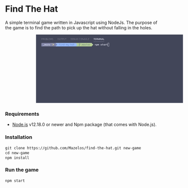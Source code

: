 # Find The Hat
A simple terminal game written in Javascript using NodeJs. 
The purpose of the game is to find the path to pick up the hat without falling in the holes. 

<img src='/files/game.gif'  style="margin: 0 20%;"/>


###  Requirements

- [Node.js](https://nodejs.org/) v12.18.0 or newer and Npm package (that comes with Node.js).



### Installation 

```shell
git clone https://github.com/Mazelos/find-the-hat.git new-game
cd new-game
npm install
```


### Run the game 

```shell
npm start
```
